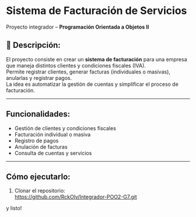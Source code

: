 #  Sistema de Facturación de Servicios

Proyecto integrador – **Programación Orientada a Objetos II**


## 🧩 Descripción:

El proyecto consiste en crear un **sistema de facturación** para una empresa que maneja distintos clientes y condiciones fiscales (IVA).  
Permite registrar clientes, generar facturas (individuales o masivas), anularlas y registrar pagos.  
La idea es automatizar la gestión de cuentas y simplificar el proceso de facturación.

---

##  Funcionalidades:

- Gestión de clientes y condiciones fiscales  
- Facturación individual o masiva  
- Registro de pagos  
- Anulación de facturas  
- Consulta de cuentas y servicios

---

##  Cómo ejecutarlo:

1. Clonar el repositorio:  
https://github.com/RckOlv/Integrador-POO2-G7.git

y listo!
